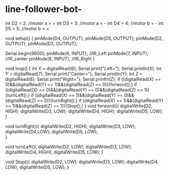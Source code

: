 # line-follower-bot-
int D2 = 2; //motor a = +
int D3 = 3; //motor a = -
int D4 = 4; //motor b = -
int D5 = 5; //motor b = +

void setup() {
pinMode(D4, OUTPUT);
pinMode(D5, OUTPUT);
pinMode(D2, OUTPUT);
pinMode(D3, OUTPUT);
  
Serial.begin(9600);
pinMode(6, INPUT);  //IR_Left
pinMode(7, INPUT);   //IR_center
pinMode(8, INPUT);   //IR_Right
}

void loop() {
 int X = digitalRead(6);
 Serial.print("Left=");
 Serial.println(X);
 int Y = digitalRead(7);
 Serial.print("Center=");
 Serial.println(Y);
 int Z = digitalRead(8);
 Serial.print("Right=");
 Serial.println(Z);
 if ((digitalRead(X) == 0)&&(digitalRead(Y) == 1)&&(digitalRead(Z) == 0)){forword();}
 if ((digitalRead(X) == 0)&&(digitalRead(Y) == 0)&&(digitalRead(Z) == 1)){turnLeft();}
 if ((digitalRead(X) == 1)&&(digitalRead(Y) == 0)&&(digitalRead(Z) == 0)){turnRight();}
 if ((digitalRead(X) == 1)&&(digitalRead(Y) == 1)&&(digitalRead(Z) == 1)){Stop();}
}
void forword(){
digitalWrite(D2, HIGH);
digitalWrite(D3, LOW);
digitalWrite(D4, HIGH);
digitalWrite(D5, LOW);  
}


void turnRight(){
digitalWrite(D2, HIGH);
digitalWrite(D3, LOW);
digitalWrite(D4,LOW);
digitalWrite(D5, LOW);  
}

void turnLeft(){
digitalWrite(D2, LOW);
digitalWrite(D3, LOW);
digitalWrite(D4, HIGH);
digitalWrite(D5, LOW);
}

void Stop(){
digitalWrite(D2, LOW);
digitalWrite(D3, LOW);
digitalWrite(D4, LOW);
digitalWrite(D5, LOW);
}
